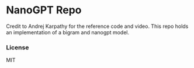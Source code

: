 # NanoGPT Repo

Credit to Andrej Karpathy for the reference code and video. This repo holds an implementation of a bigram and nanogpt model.

### License

MIT
